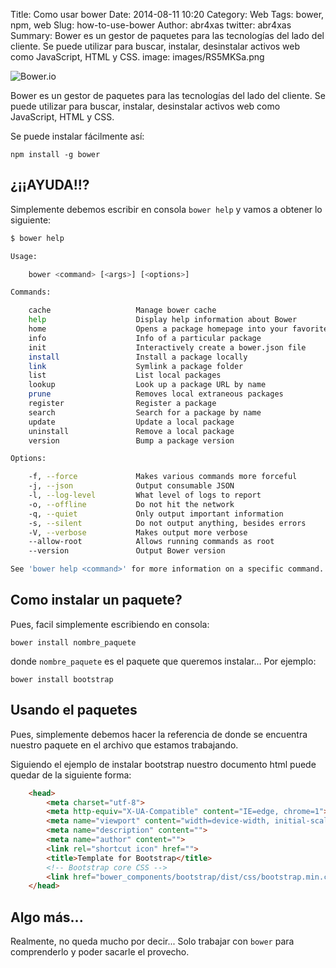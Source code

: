 Title: Como usar bower
Date: 2014-08-11 10:20
Category: Web
Tags: bower, npm, web
Slug: how-to-use-bower
Author: abr4xas
twitter: abr4xas
Summary: Bower es un gestor de paquetes para las tecnologías del lado del cliente. Se puede utilizar para buscar, instalar, desinstalar activos web como JavaScript, HTML y CSS.
image: images/RS5MKSa.png


![Bower.io]({filename}/images/bower.png)

Bower es un gestor de paquetes para las tecnologías del lado del cliente. Se puede utilizar para buscar, instalar, desinstalar activos web como JavaScript, HTML y CSS.

Se puede instalar fácilmente así:

```
npm install -g bower
```

## ¿¡¡AYUDA!!?

Simplemente debemos escribir en consola ```bower help``` y vamos a obtener lo siguiente:

```bash
$ bower help

Usage:

    bower <command> [<args>] [<options>]

Commands:

    cache                   Manage bower cache
    help                    Display help information about Bower
    home                    Opens a package homepage into your favorite browser
    info                    Info of a particular package
    init                    Interactively create a bower.json file
    install                 Install a package locally
    link                    Symlink a package folder
    list                    List local packages
    lookup                  Look up a package URL by name
    prune                   Removes local extraneous packages
    register                Register a package
    search                  Search for a package by name
    update                  Update a local package
    uninstall               Remove a local package
    version                 Bump a package version

Options:

    -f, --force             Makes various commands more forceful
    -j, --json              Output consumable JSON
    -l, --log-level         What level of logs to report
    -o, --offline           Do not hit the network
    -q, --quiet             Only output important information
    -s, --silent            Do not output anything, besides errors
    -V, --verbose           Makes output more verbose
    --allow-root            Allows running commands as root
    --version               Output Bower version

See 'bower help <command>' for more information on a specific command.
```

## Como instalar un paquete?

Pues, facil simplemente escribiendo en consola:

```
bower install nombre_paquete
```

donde ```nombre_paquete``` es el paquete que queremos instalar... Por ejemplo:

```
bower install bootstrap
```

## Usando el paquetes

Pues, simplemente debemos hacer la referencia de donde se encuentra nuestro paquete en el archivo que estamos trabajando.

Siguiendo el ejemplo de instalar bootstrap nuestro documento html puede quedar de la siguiente forma:

```html
    <head>
        <meta charset="utf-8">
        <meta http-equiv="X-UA-Compatible" content="IE=edge, chrome=1">
        <meta name="viewport" content="width=device-width, initial-scale=1">
        <meta name="description" content="">
        <meta name="author" content="">
        <link rel="shortcut icon" href="">
        <title>Template for Bootstrap</title>
        <!-- Bootstrap core CSS -->
        <link href="bower_components/bootstrap/dist/css/bootstrap.min.css" rel="stylesheet">
    </head>
```
## Algo más...

Realmente, no queda mucho por decir... Solo trabajar con ```bower``` para comprenderlo y poder sacarle el provecho.
